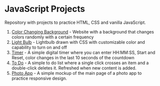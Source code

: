 # JavaScript Projects

Repository with projects to practice HTML, CSS and vanilla JavaScript.

1. [Color Changing Background](https://ulmae.github.io/25_JavaScript_Projects/1_Background_Color_Change/) - Website with a background that changes colors randomly with a certain frequency
2. [Light Bulb](https://ulmae.github.io/25_JavaScript_Projects/2_Light_Bulb/) - Lightbulb drawn with CSS with customizable color and capability to turn on and off
3. [Timer](https://ulmae.github.io/25_JavaScript_Projects/3_Timer/) - A simple digital timer where you can enter HH:MM:SS, Start and Reset, color changes in the last 10 seconds of the countdown
4. [To Do](https://ulmae.github.io/25_JavaScript_Projects/4_To_Do/) - A simple to do list where a single click crosses an item and a double-click deletes it. Refreshed when new content is added.
5. [Photo App](https://ulmae.github.io/25_JavaScript_Projects/5_Photo_App/) - A simple mockup of the main page of a photo app to practice responsive design.

